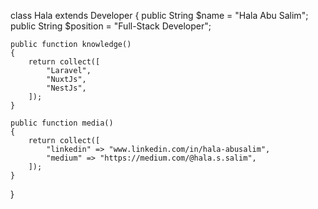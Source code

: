 class Hala extends Developer
{
    public String $name = "Hala Abu Salim";
    public String $position = "Full-Stack Developer";

    public function knowledge()
    {
        return collect([
            "Laravel",
            "NuxtJs",
            "NestJs",
        ]);
    }

    public function media()
    {
        return collect([
            "linkedin" => "www.linkedin.com/in/hala-abusalim",
            "medium" => "https://medium.com/@hala.s.salim",
        ]);
    }
}
